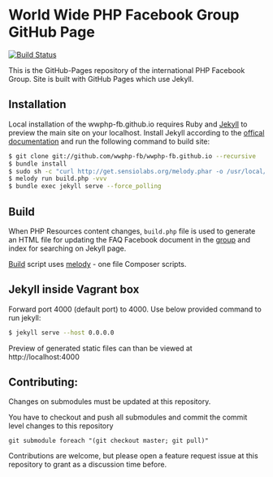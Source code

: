 # World Wide PHP Facebook Group GitHub Page

[![Build Status](https://travis-ci.org/wwphp-fb/wwphp-fb.github.io.png?branch=master)](https://travis-ci.org/wwphp-fb/wwphp-fb.github.io)

This is the GitHub-Pages repository of the international PHP Facebook Group. Site is built with GitHub Pages which use
Jekyll.

## Installation

Local installation of the wwphp-fb.github.io requires Ruby and [Jekyll][jekyll] to preview the main site on your localhost.
Install Jekyll according to the [offical documentation](http://jekyllrb.com/docs/installation/) and run the following command to build site:

```bash
$ git clone git://github.com/wwphp-fb/wwphp-fb.github.io --recursive
$ bundle install
$ sudo sh -c "curl http://get.sensiolabs.org/melody.phar -o /usr/local/bin/melody && chmod a+x /usr/local/bin/melody"
$ melody run build.php -vvv
$ bundle exec jekyll serve --force_polling
```

## Build

When PHP Resources content changes, `build.php` file is used to generate an HTML file for updating
the FAQ Facebook document in the [group][php-group] and index for searching on Jekyll page.

[Build][build] script uses [melody][melody] - one file Composer scripts.

## Jekyll inside Vagrant box

Forward port 4000 (default port) to 4000. Use below provided command to run jekyll:

```bash
$ jekyll serve --host 0.0.0.0
```

Preview of generated static files can than be viewed at http://localhost:4000

## Contributing:

Changes on submodules must be updated at this repository.

You have to checkout and push all submodules and commit the commit level changes to this repository

`git submodule foreach "(git checkout master; git pull)"`

Contributions are welcome, but please open a feature request issue at this repository to grant as a discussion time before.

[jekyll]: http://jekyllrb.com/
[php-group]: https://www.facebook.com/groups/2204685680/
[build]: https://github.com/wwphp-fb/php-resources/blob/master/generator.php
[melody]: http://melody.sensiolabs.org/